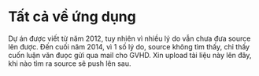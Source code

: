 # Tất cả về ứng dụng #

Dự án được viết từ năm 2012, tuy nhiên vì nhiều lý do vẫn chưa đưa source lên được.
Đến cuối năm 2014, vì 1 số lý do, source không tìm thấy, chỉ thấy cuốn luận văn đuọc gửi qua mail cho GVHD.
Xin upload tài liệu này lên đây, khi nào tìm ra source sẽ push lên sau.